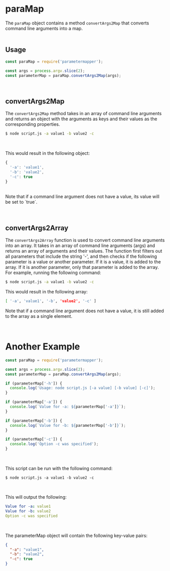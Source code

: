 <h1>paraMap</h1>

The `paraMap` object contains a method `convertArgs2Map` that converts command line arguments into a map.
<br>
<br>

<h2>Usage</h2>

```js
const paraMap = require('parametermapper');

const args = process.argv.slice(2);
const parameterMap = paraMap.convertArgs2Map(args);
```
<br><h2>convertArgs2Map</h2>

The `convertArgs2Map` method takes in an array of command line arguments and returns an object with the arguments as keys and their values as the corresponding properties.

```bash
$ node script.js -a value1 -b value2 -c
```
<br>

This would result in the following object:
```js
{
  '-a': 'value1',
  '-b': 'value2',
  '-c': true
}
```
<br>
Note that if a command line argument does not have a value, its value will be set to `true`.

<br><h2>convertArgs2Array</h2>

The `convertArgs2Array` function is used to convert command line arguments into an array. It takes in an array of command line arguments (args) and returns an array of arguments and their values. The function first filters out all parameters that include the string '-', and then checks if the following parameter is a value or another parameter. If it is a value, it is added to the array. If it is another parameter, only that parameter is added to the array. For example, running the following command:

```bash
$ node script.js -a value1 -b value2 -c
```

This would result in the following array:

```bash
[ '-a', 'value1', '-b', 'value2', '-c' ]
```

Note that if a command line argument does not have a value, it is still added to the array as a single element.

<br>

# Another Example

```js
const paraMap = require('parametermapper');

const args = process.argv.slice(2);
const parameterMap = paraMap.convertArgs2Map(args);

if (parameterMap['-h']) {
  console.log('Usage: node script.js [-a value] [-b value] [-c]');
}

if (parameterMap['-a']) {
  console.log(`Value for -a: ${parameterMap['-a']}`);
}

if (parameterMap['-b']) {
  console.log(`Value for -b: ${parameterMap['-b']}`);
}

if (parameterMap['-c']) {
  console.log('Option -c was specified');
}
```
<br>

This script can be run with the following command:

```
$ node script.js -a value1 -b value2 -c
```
<br>

This will output the following:
```yml
Value for -a: value1
Value for -b: value2
Option -c was specified
```
<br>

The parameterMap object will contain the following key-value pairs:
```json
{
  "-a": "value1",
  "-b": "value2",
  "-c": true
}
```